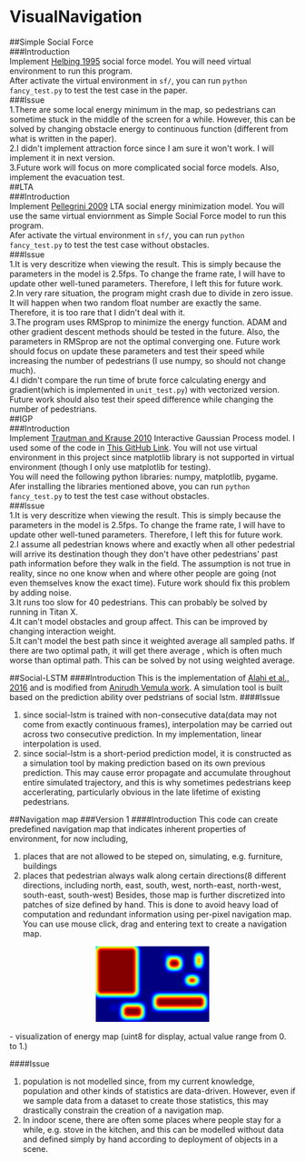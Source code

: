 # VisualNavigation  
##Simple Social Force  
###Introduction  
Implement [Helbing 1995](http://vision.cse.psu.edu/courses/Tracking/vlpr12/HelbingSocialForceModel95.pdf) 
social force model. You will need virtual environment to run this program.  
After activate the virtual environment in `sf/`, you can run `python fancy_test.py` to test the 
test case in the paper.  
###Issue  
  1.There are some local energy minimum in the map, so pedestrians can sometime stuck in the middle of the screen for
a while. However, this can be solved by changing obstacle energy to continuous function (different from what is written in the paper).  
  2.I didn't implement attraction force since I am sure it won't work. I will implement it in next version.  
  3.Future work will focus on more complicated social force models. Also, implement the evacuation test.  
##LTA  
###Introduction  
Implement [Pellegrini 2009](http://citeseerx.ist.psu.edu/viewdoc/download?doi=10.1.1.491.1964&rep=rep1&type=pdf) 
LTA social energy minimization model. You will use the same virtual enviornment as Simple Social Force model 
to run this program.  
Afer activate the virtual environment in `sf/`, you can run `python fancy_test.py` to test the test case 
without obstacles.  
###Issue  
  1.It is very descritize when viewing the result. This is simply because the parameters in the model is 2.5fps. 
To change the frame rate, I will have to update other well-tuned parameters. Therefore, I left this for future work.  
  2.In very rare situation, the program might crash due to divide in zero issue. It will happen when two random float 
number are exactly the same. Therefore, it is too rare that I didn't deal with it.  
  3.The program uses RMSprop to minimize the energy function. ADAM and other gradient descent methods should be 
tested in the future. Also, the parameters in RMSprop are not the optimal converging one. Future work should focus on 
update these parameters and test their speed while increasing the number of pedestrians (I use numpy, so should not change 
much).  
  4.I didn't compare the run time of brute force calculating energy and gradient(which is implemented in `unit_test.py`) 
with vectorized version. Future work should also test their speed difference while changing the number of pedestrians.  
##IGP  
###Introduction  
Implement [Trautman and Krause 2010](https://las.inf.ethz.ch/files/trautman10unfreezing.pdf) 
Interactive Gaussian Process model. I used some of the code in [This GitHub Link](https://github.com/ntraft/crowd-nav). 
You will not use virtual environment in this project since matplotlib library is not 
supported in virtual environment (though I only use matplotlib for testing).  
You will need the following python libraries: numpy, matplotlib, pygame.  
Afer installing the libraries mentioned above, you can run `python fancy_test.py` to test the test case 
without obstacles.  
###Issue  
  1.It is very descritize when viewing the result. This is simply because the parameters in the model is 2.5fps. 
To change the frame rate, I will have to update other well-tuned parameters. Therefore, I left this for future work.  
  2.I assume all pedestrian knows where and exactly when all other pedestrial will arrive its destination though they
 don't have other pedestrians' past path information before they walk in the field. The assumption is not true in reality, 
since no one know when and where other people are going (not even themselves know the exact time). Future work should fix this 
problem by adding noise.  
  3.It runs too slow for 40 pedestrians. This can probably be solved by running in Titan X.  
  4.It can't model obstacles and group affect. This can be improved by changing interaction weight.  
  5.It can't model the best path since it weighted average all sampled paths. If there are two optimal path, it will get there average 
, which is often much worse than optimal path. This can be solved by not using weighted average.  

##Social-LSTM
####Introduction
This is the implementation of [Alahi et al., 2016](http://vision.stanford.edu/pdf/CVPR16_N_LSTM.pdf) and is modified from [Anirudh Vemula work](https://github.com/vvanirudh/social-lstm-tf). A simulation tool is built based on the prediction ability over pedstrians of social lstm.
####Issue
1. since social-lstm is trained with non-consecutive data(data may not come from exactly continuous frames), interpolation may be carried out across two consecutive prediction. In my implementation, linear interpolation is used.
2. since social-lstm is a short-period prediction model, it is constructed as a simulation tool by making prediction based on its own previous prediction. This may cause error propagate and accumulate throughout entire simulated trajectory, and this is why sometimes pedestrians keep accerlerating, particularly obvious in the late lifetime of existing pedestrians.
  
##Navigation map
###Version 1
####Introduction
This code can create predefined navigation map that indicates inherent properties of environment, for now including,
1. places that are not allowed to be steped on, simulating, e.g. furniture, buildings
2. places that pedestrian always walk along certain directions(8 different directions, including north, east, south, west, north-east, north-west, south-east, south-west)
Besides, those map is further discretized into patches of size defined by hand. This is done to avoid heavy load of computation and redundant information using per-pixel navigation map. You can use mouse click, drag and entering text to create a navigation map.

<p align="center"><img src="index/emap.jpg" width="200"/></p>
- visualization of energy map (uint8 for display, actual value range from 0. to 1.)

####Issue
1. population is not modelled since, from my current knowledge, population and other kinds of statistics are data-driven. However, even if we sample data from a dataset to create those statistics, this may drastically constrain the creation of a navigation map.
2. In indoor scene, there are often some places where people stay for a while, e.g. stove in the kitchen, and this can be modelled without data and defined simply by hand according to deployment of objects in a scene.
